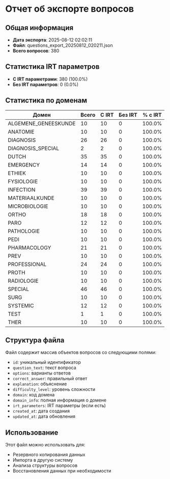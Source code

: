 # Отчет об экспорте вопросов

## Общая информация
- **Дата экспорта**: 2025-08-12 02:02:11
- **Файл**: questions_export_20250812_020211.json
- **Всего вопросов**: 380

## Статистика IRT параметров
- **С IRT параметрами**: 380 (100.0%)
- **Без IRT параметров**: 0 (0.0%)

## Статистика по доменам

| Домен | Всего | С IRT | Без IRT | % с IRT |
|-------|-------|-------|---------|---------|
| ALGEMENE_GENEESKUNDE | 10 | 10 | 0 | 100.0% |
| ANATOMIE | 10 | 10 | 0 | 100.0% |
| DIAGNOSIS | 26 | 26 | 0 | 100.0% |
| DIAGNOSIS_SPECIAL | 2 | 2 | 0 | 100.0% |
| DUTCH | 35 | 35 | 0 | 100.0% |
| EMERGENCY | 14 | 14 | 0 | 100.0% |
| ETHIEK | 10 | 10 | 0 | 100.0% |
| FYSIOLOGIE | 10 | 10 | 0 | 100.0% |
| INFECTION | 39 | 39 | 0 | 100.0% |
| MATERIAALKUNDE | 10 | 10 | 0 | 100.0% |
| MICROBIOLOGIE | 10 | 10 | 0 | 100.0% |
| ORTHO | 18 | 18 | 0 | 100.0% |
| PARO | 12 | 12 | 0 | 100.0% |
| PATHOLOGIE | 10 | 10 | 0 | 100.0% |
| PEDI | 10 | 10 | 0 | 100.0% |
| PHARMACOLOGY | 21 | 21 | 0 | 100.0% |
| PREV | 10 | 10 | 0 | 100.0% |
| PROFESSIONAL | 24 | 24 | 0 | 100.0% |
| PROTH | 10 | 10 | 0 | 100.0% |
| RADIOLOGIE | 10 | 10 | 0 | 100.0% |
| SPECIAL | 46 | 46 | 0 | 100.0% |
| SURG | 10 | 10 | 0 | 100.0% |
| SYSTEMIC | 12 | 12 | 0 | 100.0% |
| TEST | 1 | 1 | 0 | 100.0% |
| THER | 10 | 10 | 0 | 100.0% |

## Структура файла
Файл содержит массив объектов вопросов со следующими полями:
- `id`: уникальный идентификатор
- `question_text`: текст вопроса
- `options`: варианты ответов
- `correct_answer`: правильный ответ
- `explanation`: объяснение
- `difficulty_level`: уровень сложности
- `domain`: код домена
- `domain_info`: полная информация о домене
- `irt_parameters`: IRT параметры (если есть)
- `created_at`: дата создания
- `updated_at`: дата обновления

## Использование
Этот файл можно использовать для:
- Резервного копирования данных
- Импорта в другую систему
- Анализа структуры вопросов
- Восстановления данных при необходимости
